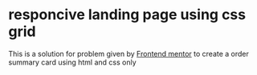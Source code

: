 # responcive landing page using css grid 
This is a solution for problem given by [Frontend mentor](https://www.frontendmentor.io/challenges/order-summary-component-QlPmajDUj) to create a order summary card using html and css only 
